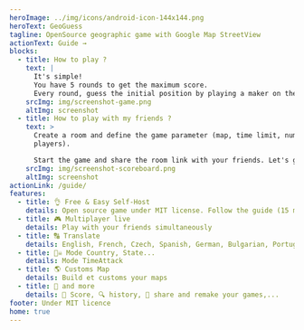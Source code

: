 ```yaml
---
heroImage: ../img/icons/android-icon-144x144.png
heroText: GeoGuess
tagline: OpenSource geographic game with Google Map StreetView
actionText: Guide →
blocks:
  - title: How to play ?
    text: |
      It's simple!
      You have 5 rounds to get the maximum score.
      Every round, guess the initial position by playing a maker on the map.
    srcImg: img/screenshot-game.png
    altImg: screenshot
  - title: How to play with my friends ?
    text: >
      Create a room and define the game parameter (map, time limit, number of
      players).

      Start the game and share the room link with your friends. Let's go !!! 🚗💨
    srcImg: img/screenshot-scoreboard.png
    altImg: screenshot
actionLink: /guide/
features:
  - title: 👌 Free & Easy Self-Host
    details: Open source game under MIT license. Follow the guide (15 min)
  - title: 🎮 Multiplayer live
    details: Play with your friends simultaneously
  - title: 🔠 Translate
    details: English, French, Czech, Spanish, German, Bulgarian, Portuguese, Swedish ...
  - title: 🏴‍☠️ Mode Country, State...
    details: Mode TimeAttack
  - title: 🌎 Customs Map
    details: Build et customs your maps
  - title: 🐙 and more
    details: 🥇 Score, 🔍 history, 🔗 share and remake your games,...
footer: Under MIT licence
home: true
---
```



<!--imageSocial"https://geoguess.games/img/social.jpg"-->